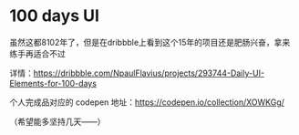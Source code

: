 # 100 days UI

虽然这都8102年了，但是在dribbble上看到这个15年的项目还是肥肠兴奋，拿来练手再适合不过

详情：https://dribbble.com/NpaulFlavius/projects/293744-Daily-UI-Elements-for-100-days

个人完成品对应的 codepen 地址：https://codepen.io/collection/XOWKGg/

（希望能多坚持几天——）